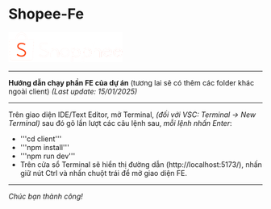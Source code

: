 # Shopee-Fe
![](/client/src/assets/logonav1.png)
***
**Hướng dẫn chạy phần FE của dự án** (tương lai sẽ có thêm các folder khác ngoài client)
*(Last update: 15/01/2025)*
***
Trên giao diện IDE/Text Editor, mở Terminal, *(đối với VSC: Terminal -> New Terminal)* sau đó gõ lần lượt các câu lệnh sau, *mỗi lệnh nhấn Enter*:
- '''cd client'''
- '''npm install'''
- '''npm run dev'''
- Trên cửa sổ Terminal sẽ hiển thị đường dẫn (http://localhost:5173/), nhấn giữ nút Ctrl và nhấn chuột trái để mở giao diện FE.
***
*Chúc bạn thành công!*
